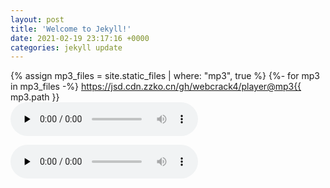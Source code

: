 ```yaml
---
layout: post
title: 'Welcome to Jekyll!'
date: 2021-02-19 23:17:16 +0000
categories: jekyll update
---
```


{% assign mp3_files = site.static_files | where: "mp3", true %}
{%- for mp3 in mp3_files -%}
  https://jsd.cdn.zzko.cn/gh/webcrack4/player@mp3{{ mp3.path }} <br />
  <audio src="https://jsd.cdn.zzko.cn/gh/webcrack4/player@mp3{{ mp3.path }}" preload="none" controls="controls"/>
{%- endfor -%}

<audio src="https://jsd.cdn.zzko.cn/gh/webcrack4/player@mp3/assets/mp3/Bittersweet%20(Movie%20Version)%20-%20%E5%B7%9D%E6%B4%A5%E6%98%8E%E6%97%A5%E9%A6%99%E3%80%81%E5%86%85%E8%97%A4%E7%A7%80%E4%B8%80%E9%83%8E%E3%80%81%E5%B1%B1%E5%8F%A3%E8%B2%B4%E4%B9%9F%E3%80%81%E9%9D%92%E6%9C%A8%E7%9E%AD.mp3" preload="none" controls="controls"/>
